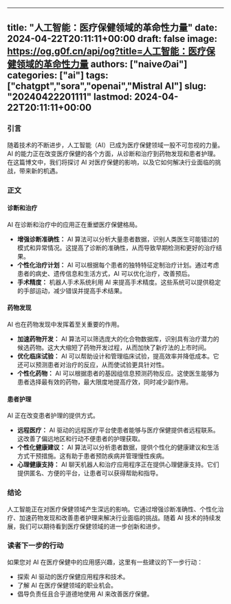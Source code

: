 
---
title: "人工智能：医疗保健领域的革命性力量"
date: 2024-04-22T20:11:11+00:00
draft: false
image: https://og.g0f.cn/api/og?title=人工智能：医疗保健领域的革命性力量
authors: ["naiveのai"]
categories: ["ai"]
tags: ["chatgpt","sora","openai","Mistral AI"]
slug: "20240422201111"
lastmod: 2024-04-22T20:11:11+00:00
---
### 引言

随着技术的不断进步，人工智能（AI）已成为医疗保健领域一股不可忽视的力量。AI 的能力正在改变医疗保健的各个方面，从诊断和治疗到药物发现和患者护理。在这篇博文中，我们将探讨 AI 对医疗保健的影响，以及它如何解决行业面临的挑战，带来新的机遇。

### 正文

#### 诊断和治疗

AI 在诊断和治疗中的应用正在重塑医疗保健格局。

- **增强诊断准确性：** AI 算法可以分析大量患者数据，识别人类医生可能错过的模式和异常情况。这提高了诊断的准确性，从而导致早期检测和更好的治疗结果。
- **个性化治疗计划：** AI 可以根据每个患者的独特特征定制治疗计划。通过考虑患者的病史、遗传信息和生活方式，AI 可以优化治疗，改善预后。
- **手术精度：** 机器人手术系统利用 AI 来提高手术精度。这些系统可以提供稳定的手部运动，减少错误并提高手术结果。

#### 药物发现

AI 也在药物发现中发挥着至关重要的作用。

- **加速药物开发：** AI 算法可以筛选庞大的化合物数据库，识别具有治疗潜力的候选药物。这大大缩短了药物开发过程，从而加快了新疗法的上市时间。
- **优化临床试验：** AI 可以帮助设计和管理临床试验，提高效率并降低成本。它还可以预测患者对治疗的反应，从而使试验更具针对性。
- **个性化药物：** AI 可以根据患者的基因组信息预测药物反应。这使医生能够为患者选择最有效的药物，最大限度地提高疗效，同时减少副作用。

#### 患者护理

AI 正在改变患者护理的提供方式。

- **远程医疗：** AI 驱动的远程医疗平台使患者能够与医疗保健提供者远程联系。这改善了偏远地区和行动不便患者的护理获取。
- **个性化健康建议：** AI 算法可以分析患者数据，提供个性化的健康建议和生活方式干预措施。这有助于患者预防疾病并管理慢性疾病。
- **心理健康支持：** AI 聊天机器人和治疗应用程序正在提供心理健康支持。它们提供匿名、方便的平台，让患者可以获得帮助和指导。

### 结论

人工智能正在对医疗保健领域产生深远的影响。它通过增强诊断准确性、个性化治疗、加速药物发现和改善患者护理来解决行业面临的挑战。随着 AI 技术的持续发展，我们可以期待看到医疗保健领域的进一步创新和进步。

### 读者下一步的行动

如果您对 AI 在医疗保健中的应用感兴趣，这里有一些建议的下一步行动：

- 探索 AI 驱动的医疗保健应用程序和技术。
- 了解 AI 在医疗保健领域的职业机会。
- 倡导负责任且合乎道德地使用 AI 来改善医疗保健。